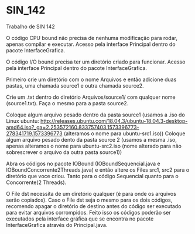 # SIN_142
Trabalho de SIN 142

O código CPU bound não precisa de nenhuma modificação para rodar, apenas compilar e executar.
Acesso pela interface Principal dentro do pacote InterfaceGrafica.

O código I/O bound precisa ter um diretório criado para funcionar.
Acesso pela interface Principal dentro do pacote InterfaceGrafica.

Primeiro crie um diretório com o nome Arquivos e então adicione duas pastas, uma chamada source1 e outra chamada source2.

Crie um .txt dentro do diretório Arquivos/source1/ com qualquer nome (source1.txt). Faça o mesmo para a pasta source2.

Coloque algum arquivo pesado dentro da pasta source1 (usamos a .iso do Linux ubuntu: http://releases.ubuntu.com/18.04.3/ubuntu-18.04.3-desktop-amd64.iso?_ga=2.253572160.833757403.1573396773-278341719.1573396773 (alteramos o nome para ubuntu-src1.iso))
Coloque algum arquivo pesado dento da pasta source 2 (usamos a mesma .iso, apenas alteramos o nome para ubuntu-src2.iso (nome alterado para não sobrescrever o arquivo da outra pasta source1))

Abra os códigos no pacote IOBound (IOBoundSequencial.java e IOBoundConcorrente2Threads.java) e então altere os Files src1, src2 para o diretório que voce criou. Tanto para o código Sequencial quanto para o Concorrente(2 Threads).

O File dst necessita de um diretório qualquer (é para onde os arquivos serão copiados).
Caso o File dst seja o mesmo para os dois códigos, recomendo apagar o diretório de destino antes do código ser executado para evitar 
arquivos corrompidos.
Feito isso os códigos poderão ser executados pela interface gráfica que se encontra no pacote InterfaceGrafica através do Principal.java.
